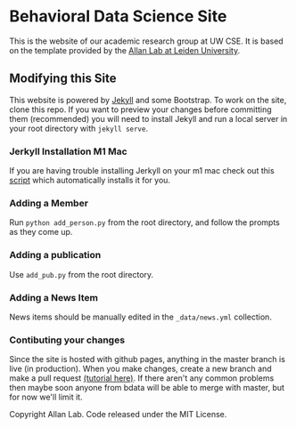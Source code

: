 # Behavioral Data Science Site

This is the website of our academic research group at UW CSE. It is based on the template provided by the [Allan Lab at Leiden University](https://www.allanlab.org/aboutwebsite.html).

## Modifying this Site
This website is powered by [Jekyll](https://jekyllrb.com/) and some Bootstrap. To work on the site, clone this repo. If you want to preview your changes before committing them (recommended) you will need to install Jekyll and run a local server in your root directory with `jekyll serve`. 

### Jerkyll Installation M1 Mac
If you are having trouble installing Jerkyll on your m1 mac check out this [script](https://github.com/monfresh/laptop) which automatically installs it for you.

### Adding a Member
Run `python add_person.py` from the root directory, and follow the prompts as they come up.

### Adding a publication 
Use `add_pub.py` from the root directory. 

### Adding a News Item
News items should be manually edited in the `_data/news.yml` collection. 

### Contibuting your changes
Since the site is hosted with github pages, anything in the master branch is live (in production). When you make changes, create a new branch and make a pull request [(tutorial here)](https://docs.github.com/en/free-pro-team@latest/github/collaborating-with-issues-and-pull-requests/creating-a-pull-request). If there aren't any common problems then maybe soon anyone from bdata will be able to merge with master, but for now we'll limit it. 

Copyright Allan Lab. Code released under the MIT License.

